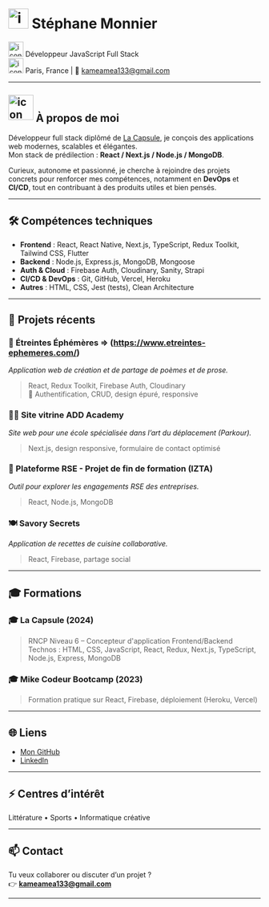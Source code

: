 # <img src="https://i.postimg.cc/8PZwJMGP/github-icon-profile.png" alt="icon" width="40" /> Stéphane Monnier
 

 <sapn><img src="https://i.postimg.cc/zf2VTDBh/cible-icon-3-D-removebg-preview.png" alt="icon" width="30" /></span>  Développeur JavaScript Full Stack  
 <img src="https://i.postimg.cc/qqT03W8n/pingle-de-carte-rouge-3-D-removebg-preview.png" alt="icon" width="30" /> Paris, France | 📧 kameamea133@gmail.com 







---

## <img src="https://i.postimg.cc/P56PGbDZ/Carte-bleue-avec-bulle-orange-et-personnage-removebg-preview.png" alt="icon" width="50" style="position: relative; top: -4px;" /> À propos de moi

Développeur full stack diplômé de [La Capsule](https://www.lacapsule.academy/), je conçois des applications web modernes, scalables et élégantes.  
Mon stack de prédilection : **React / Next.js / Node.js / MongoDB**.

Curieux, autonome et passionné, je cherche à rejoindre des projets concrets pour renforcer mes compétences, notamment en **DevOps** et **CI/CD**, tout en contribuant à des produits utiles et bien pensés.

---

## 🛠️ Compétences techniques

- **Frontend** : React, React Native, Next.js, TypeScript, Redux Toolkit, Tailwind CSS, Flutter  
- **Backend** : Node.js, Express.js, MongoDB, Mongoose  
- **Auth & Cloud** : Firebase Auth, Cloudinary, Sanity, Strapi  
- **CI/CD & DevOps** : Git, GitHub, Vercel, Heroku  
- **Autres** : HTML, CSS, Jest (tests), Clean Architecture

---

## 📁 Projets récents

### 🌿 Étreintes Éphémères => (https://www.etreintes-ephemeres.com/)
*Application web de création et de partage de poèmes et de prose.*  
> React, Redux Toolkit, Firebase Auth, Cloudinary  
🔸 Authentification, CRUD, design épuré, responsive

### 🏃‍♂️ Site vitrine ADD Academy
*Site web pour une école spécialisée dans l’art du déplacement (Parkour).*  
> Next.js, design responsive, formulaire de contact optimisé

### 🌱 Plateforme RSE - Projet de fin de formation (IZTA)
*Outil pour explorer les engagements RSE des entreprises.*  
> React, Node.js, MongoDB

### 🍽️ Savory Secrets
*Application de recettes de cuisine collaborative.*  
> React, Firebase, partage social

---

## 🎓 Formations

### 🎓 La Capsule (2024)
> RNCP Niveau 6 – Concepteur d'application Frontend/Backend  
Technos : HTML, CSS, JavaScript, React, Redux, Next.js, TypeScript, Node.js, Express, MongoDB

### 🎓 Mike Codeur Bootcamp (2023)
> Formation pratique sur React, Firebase, déploiement (Heroku, Vercel)

---

## 🌐 Liens

- [Mon GitHub](https://github.com/kameamea133)
- [LinkedIn](https://www.linkedin.com/in/stephane-monnier/) 

---

## ⚡ Centres d’intérêt

Littérature • Sports • Informatique créative

---

## 📫 Contact

Tu veux collaborer ou discuter d’un projet ?  
👉 **kameamea133@gmail.com** 

---

